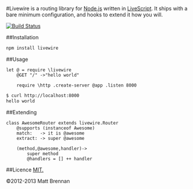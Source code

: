 #Livewire
is a routing library for [Node.js](https://github.com/joyent/node) written in [LiveScript](https://github.com/gkz/LiveScript). It ships with a bare minimum configuration, and hooks to extend it how you will.

[![Build Status](https://travis-ci.org/quarterto/Livewire.png?branch=develop)](https://travis-ci.org/quarterto/Livewire)

##Installation

```bash
npm install livewire
```

##Usage

```livescript
let @ = require \livewire
	@GET "/" ->"hello world"

	require \http .create-server @app .listen 8000
```

```bash
$ curl http://localhost:8000
hello world
```

##Extending

```livescript
class AwesomeRouter extends livewire.Router
	@supports (instanceof Awesome)
	match:   -> it is @awesome
	extract: -> super @awesome

	(method,@awesome,handler)->
		super method
		@handlers = [] ++ handler
```

##Licence
[MIT.](https://github.com/quarterto/Livewire/blob/master/licence.md)

&copy;2012-2013 Matt Brennan

